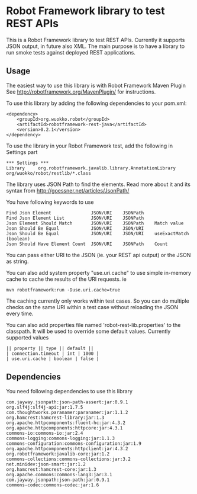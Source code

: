 Robot Framework library to test REST APIs
=========================================

This is a Robot Framework library to test REST APIs. Currently it
supports JSON output, in future also XML. The main purpose is to
have a library to run smoke tests against deployed REST applications.

Usage
-----

The easiest way to use this library is with Robot Framework Maven Plugin
See http://robotframework.org/MavenPlugin/ for instructions. 

To use this library by adding the following dependencies to 
your pom.xml:
	
	<dependency>
		<groupId>org.wuokko.robot</groupId>
		<artifactId>robotframework-rest-java</artifactId>
		<version>0.2.1</version>
	</dependency>

To use the library in your Robot Framework test, add the following in Settings part

	*** Settings ***
	Library	 	org.robotframework.javalib.library.AnnotationLibrary	 org/wuokko/robot/restlib/*.class

The library uses JSON Path to find the elements. Read more about it and its syntax from
http://goessner.net/articles/JsonPath/

You have following keywords to use

	Find Json Element				JSON/URI	JSONPath
	Find Json Element List			JSON/URI	JSONPath
	Json Element Should Match		JSON/URI	JSONPath	Match value
	Json Should Be Equal			JSON/URI	JSON/URI
	Json Should Be Equal			JSON/URI	JSON/URI	useExactMatch (boolean)
	Json Should Have Element Count	JSON/URI	JSONPath	Count

You can pass either URI to the JSON (ie. your REST api output) or the JSON as string.

You can also add system property "use.uri.cache" to use simple in-memory cache
to cache the results of the URI requests. ie

	mvn robotframework:run -Duse.uri.cache=true

The caching currently only works
within test cases. So you can do multiple checks on the same URI within a test
case without reloading the JSON every time.

You can also add properties file named 'robot-rest-lib.properties' to the classpath.
It will be used to override some default values. Currently supported values

	|| property || type || default ||
	| connection.timeout | int | 1000 |
	| use.uri.cache | boolean | false |

Dependencies
------------

You need following dependencies to use this library

	com.jayway.jsonpath:json-path-assert:jar:0.9.1
	org.slf4j:slf4j-api:jar:1.7.5
	com.thoughtworks.paranamer:paranamer:jar:1.1.2
	org.hamcrest:hamcrest-library:jar:1.3
	org.apache.httpcomponents:fluent-hc:jar:4.3.2
	org.apache.httpcomponents:httpcore:jar:4.3.1
	commons-io:commons-io:jar:2.4
	commons-logging:commons-logging:jar:1.1.3
	commons-configuration:commons-configuration:jar:1.9
	org.apache.httpcomponents:httpclient:jar:4.3.2
	org.robotframework:javalib-core:jar:1.2
	commons-collections:commons-collections:jar:3.2
	net.minidev:json-smart:jar:1.2
	org.hamcrest:hamcrest-core:jar:1.3
	org.apache.commons:commons-lang3:jar:3.1
	com.jayway.jsonpath:json-path:jar:0.9.1
	commons-codec:commons-codec:jar:1.6
